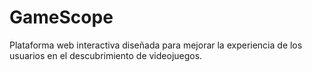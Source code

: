 # GameScope
Plataforma web interactiva diseñada para mejorar la experiencia de los usuarios en el descubrimiento de videojuegos.
